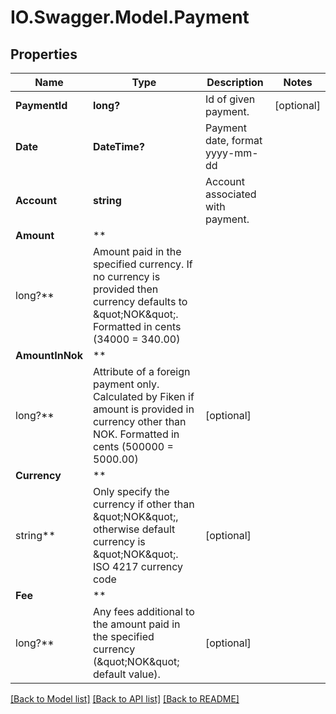 # IO.Swagger.Model.Payment

## Properties

Name | Type | Description | Notes
------------ | ------------- | ------------- | -------------
**PaymentId** | **long?** | Id of given payment. | [optional]
**Date** | **DateTime?** | Payment date, format yyyy-mm-dd |
**Account** | **string** | Account associated with payment. |
**Amount** | **
long?** | Amount paid in the specified currency. If no currency is provided then currency defaults to \&quot;NOK\&quot;. Formatted in cents (34000 &#x3D; 340.00) |
**AmountInNok** | **
long?** | Attribute of a foreign payment only. Calculated by Fiken if amount is provided in currency other than NOK. Formatted in cents (500000 &#x3D; 5000.00) | [optional]
**Currency** | **
string** | Only specify the currency if other than \&quot;NOK\&quot;, otherwise default currency is \&quot;NOK\&quot;. ISO 4217 currency code | [optional]
**Fee** | **
long?** | Any fees additional to the amount paid in the specified currency (\&quot;NOK\&quot; default value). | [optional]

[[Back to Model list]](../README.md#documentation-for-models) [[Back to API list]](../README.md#documentation-for-api-endpoints) [[Back to README]](../README.md)

